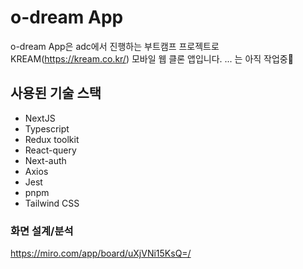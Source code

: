 # o-dream App
o-dream App은 adc에서 진행하는 부트캠프 프로젝트로 KREAM(https://kream.co.kr/) 모바일 웹 클론 앱입니다.
... 는 아직 작업중🚧

## 사용된 기술 스택
- NextJS
- Typescript
- Redux toolkit
- React-query
- Next-auth
- Axios
- Jest
- pnpm
- Tailwind CSS

### 화면 설계/분석
https://miro.com/app/board/uXjVNi15KsQ=/
